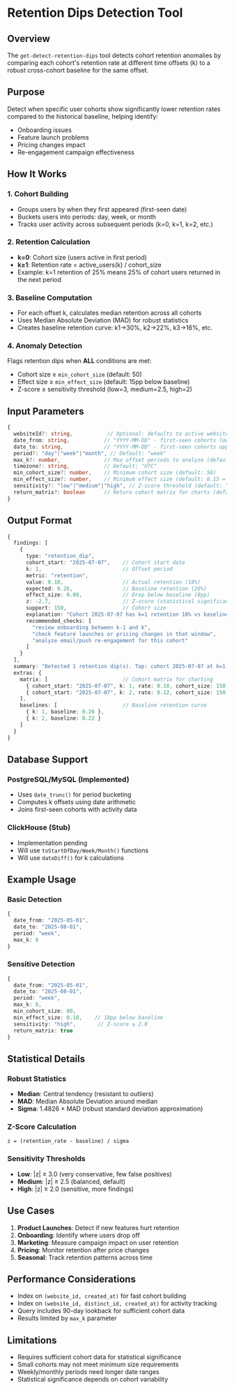 # Retention Dips Detection Tool

## Overview

The `get-detect-retention-dips` tool detects cohort retention anomalies by comparing each cohort's retention rate at different time offsets (k) to a robust cross-cohort baseline for the same offset.

## Purpose

Detect when specific user cohorts show significantly lower retention rates compared to the historical baseline, helping identify:
- Onboarding issues
- Feature launch problems
- Pricing changes impact
- Re-engagement campaign effectiveness

## How It Works

### 1. Cohort Building
- Groups users by when they first appeared (first-seen date)
- Buckets users into periods: day, week, or month
- Tracks user activity across subsequent periods (k=0, k=1, k=2, etc.)

### 2. Retention Calculation
- **k=0**: Cohort size (users active in first period)
- **k≥1**: Retention rate = active_users(k) / cohort_size
- Example: k=1 retention of 25% means 25% of cohort users returned in the next period

### 3. Baseline Computation
- For each offset k, calculates median retention across all cohorts
- Uses Median Absolute Deviation (MAD) for robust statistics
- Creates baseline retention curve: k1→30%, k2→22%, k3→16%, etc.

### 4. Anomaly Detection
Flags retention dips when **ALL** conditions are met:
- Cohort size ≥ `min_cohort_size` (default: 50)
- Effect size ≥ `min_effect_size` (default: 15pp below baseline)
- Z-score ≥ sensitivity threshold (low=3, medium=2.5, high=2)

## Input Parameters

```typescript
{
  websiteId?: string,           // Optional: defaults to active website
  date_from: string,           // "YYYY-MM-DD" - first-seen cohorts lower bound
  date_to: string,             // "YYYY-MM-DD" - first-seen cohorts upper bound
  period?: "day"|"week"|"month", // Default: "week"
  max_k?: number,              // Max offset periods to analyze (default: 12)
  timezone?: string,           // Default: "UTC"
  min_cohort_size?: number,    // Minimum cohort size (default: 50)
  min_effect_size?: number,    // Minimum effect size (default: 0.15 = 15pp)
  sensitivity?: "low"|"medium"|"high", // Z-score threshold (default: "medium")
  return_matrix?: boolean      // Return cohort matrix for charts (default: true)
}
```

## Output Format

```typescript
{
  findings: [
    {
      type: "retention_dip",
      cohort_start: "2025-07-07",    // Cohort start date
      k: 1,                          // Offset period
      metric: "retention",
      value: 0.18,                   // Actual retention (18%)
      expected: 0.26,                // Baseline retention (26%)
      effect_size: 0.08,             // Drop below baseline (8pp)
      z: -2.7,                       // Z-score (statistical significance)
      support: 150,                  // Cohort size
      explanation: "Cohort 2025-07-07 has k=1 retention 18% vs baseline 26%",
      recommended_checks: [
        "review onboarding between k-1 and k",
        "check feature launches or pricing changes in that window",
        "analyze email/push re-engagement for this cohort"
      ]
    }
  ],
  summary: "Detected 1 retention dip(s). Top: cohort 2025-07-07 at k=1 (18% vs 26%).",
  extras: {
    matrix: [                        // Cohort matrix for charting
      { cohort_start: "2025-07-07", k: 1, rate: 0.18, cohort_size: 150 },
      { cohort_start: "2025-07-07", k: 2, rate: 0.12, cohort_size: 150 }
    ],
    baselines: [                     // Baseline retention curve
      { k: 1, baseline: 0.26 },
      { k: 2, baseline: 0.22 }
    ]
  }
}
```

## Database Support

### PostgreSQL/MySQL (Implemented)
- Uses `date_trunc()` for period bucketing
- Computes k offsets using date arithmetic
- Joins first-seen cohorts with activity data

### ClickHouse (Stub)
- Implementation pending
- Will use `toStartOfDay/Week/Month()` functions
- Will use `dateDiff()` for k calculations

## Example Usage

### Basic Detection
```typescript
{
  date_from: "2025-05-01",
  date_to: "2025-08-01",
  period: "week",
  max_k: 8
}
```

### Sensitive Detection
```typescript
{
  date_from: "2025-05-01",
  date_to: "2025-08-01",
  period: "week",
  max_k: 8,
  min_cohort_size: 80,
  min_effect_size: 0.18,    // 18pp below baseline
  sensitivity: "high",       // Z-score ≥ 2.0
  return_matrix: true
}
```

## Statistical Details

### Robust Statistics
- **Median**: Central tendency (resistant to outliers)
- **MAD**: Median Absolute Deviation around median
- **Sigma**: 1.4826 × MAD (robust standard deviation approximation)

### Z-Score Calculation
```
z = (retention_rate - baseline) / sigma
```

### Sensitivity Thresholds
- **Low**: |z| ≥ 3.0 (very conservative, few false positives)
- **Medium**: |z| ≥ 2.5 (balanced, default)
- **High**: |z| ≥ 2.0 (sensitive, more findings)

## Use Cases

1. **Product Launches**: Detect if new features hurt retention
2. **Onboarding**: Identify where users drop off
3. **Marketing**: Measure campaign impact on user retention
4. **Pricing**: Monitor retention after price changes
5. **Seasonal**: Track retention patterns across time

## Performance Considerations

- Index on `(website_id, created_at)` for fast cohort building
- Index on `(website_id, distinct_id, created_at)` for activity tracking
- Query includes 90-day lookback for sufficient cohort data
- Results limited by `max_k` parameter

## Limitations

- Requires sufficient cohort data for statistical significance
- Small cohorts may not meet minimum size requirements
- Weekly/monthly periods need longer date ranges
- Statistical significance depends on cohort variability

